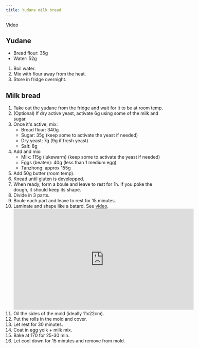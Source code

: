 ```yaml
---
title: Yudane milk bread
---
```


[Video](https://www.youtube.com/watch?v=lD7a8wfJeWU)

## Yudane

- Bread flour: 35g
- Water: 52g

1. Boil water.
1. Mix with flour away from the heat.
1. Store in fridge overnight.

## Milk bread

1. Take out the yudane from the fridge and wait for it to be at room temp.
1. (Optional) If dry active yeast, activate 6g using some of the milk and sugar.
1. Once it's active, mix:
   - Bread flour: 340g
   - Sugar: 35g (keep some to activate the yeast if needed)
   - Dry yeast: 7g (9g if fresh yeast)
   - Salt: 8g
1. Add and mix:
   - Milk: 115g (lukewarm) (keep some to activate the yeast if needed)
   - Eggs (beaten): 40g (less than 1 medium egg)
   - Tanzhong: approx 155g
1. Add 50g butter (room temp).
1. Knead until gluten is developped.
1. When ready, form a boule and leave to rest for 1h. If you poke the dough, it should keep its shape.
1. Divide in 3 parts.
1. Boule each part and leave to rest for 15 minutes.
1. Laminate and shape like a batard. See [video](https://youtu.be/tc3coiL36Cg?t=246).
   <iframe width="560" height="315" src="https://www.youtube.com/embed/tc3coiL36Cg?start=246" frameborder="0" allow="accelerometer; autoplay; clipboard-write; encrypted-media; gyroscope; picture-in-picture" allowFullScreen></iframe>
1. Oil the sides of the mold (ideally 11x22cm).
1. Put the rolls in the mold and cover.
1. Let rest for 30 minutes.
1. Coat in egg yolk + milk mix.
1. Bake at 170 for 25-30 min.
1. Let cool down for 15 minutes and remove from mold.
